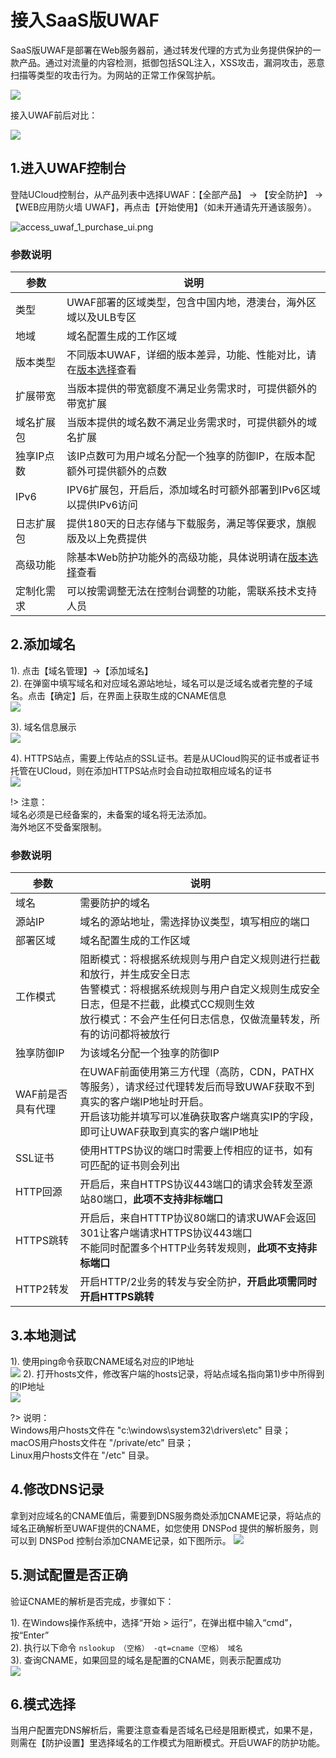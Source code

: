 # 接入SaaS版UWAF
SaaS版UWAF是部署在Web服务器前，通过转发代理的方式为业务提供保护的一款产品。通过对流量的内容检测，抵御包括SQL注入，XSS攻击，漏洞攻击，恶意扫描等类型的攻击行为。为网站的正常工作保驾护航。

![](/images/15970482393080.jpg)

接入UWAF前后对比：

![](/images/15970482669463.jpg)

## 1.进入UWAF控制台
登陆UCloud控制台，从产品列表中选择UWAF：【全部产品】 -> 【安全防护】 -> 【WEB应用防火墙 UWAF】，再点击【开始使用】（如未开通请先开通该服务）。

![access_uwaf_1_purchase_ui.png](/images/access_uwaf_1_purchase_ui.png)



### 参数说明

|参数|说明|
|-|-|
|类型|UWAF部署的区域类型，包含中国内地，港澳台，海外区域以及ULB专区|
|地域|域名配置生成的工作区域|
|版本类型|不同版本UWAF，详细的版本差异，功能、性能对比，请在[版本选择](/uewaf/steer/Version_selection)查看|
|扩展带宽|当版本提供的带宽额度不满足业务需求时，可提供额外的带宽扩展|
|域名扩展包|当版本提供的域名数不满足业务需求时，可提供额外的域名扩展|
|独享IP点数|该IP点数可为用户域名分配一个独享的防御IP，在版本配额外可提供额外的点数|
|IPv6|IPV6扩展包，开启后，添加域名时可额外部署到IPv6区域以提供IPv6访问|
|日志扩展包|提供180天的日志存储与下载服务，满足等保要求，旗舰版及以上免费提供|
|高级功能|除基本Web防护功能外的高级功能，具体说明请在[版本选择](/uewaf/steer/Version_selection?id=功能说明)查看|
|定制化需求|可以按需调整无法在控制台调整的功能，需联系技术支持人员| 


## 2.添加域名
1). 点击【域名管理】->【添加域名】  
2). 在弹窗中填写域名和对应域名源站地址，域名可以是泛域名或者完整的子域名。点击【确定】后，在界面上获取生成的CNAME信息  
![](/images/16062909081477.jpg)

3). 域名信息展示  
![](/images/15970491668107.jpg)

4). HTTPS站点，需要上传站点的SSL证书。若是从UCloud购买的证书或者证书托管在UCloud，则在添加HTTPS站点时会自动拉取相应域名的证书  
![](/images/16062908633019.jpg)

!> 注意：  
域名必须是已经备案的，未备案的域名将无法添加。  
海外地区不受备案限制。  

### 参数说明

|参数|说明|
|-|-|
|域名|需要防护的域名|
|源站IP|域名的源站地址，需选择协议类型，填写相应的端口|
|部署区域|域名配置生成的工作区域|
|工作模式|阻断模式：将根据系统规则与用户自定义规则进行拦截和放行，并生成安全日志<br>告警模式：将根据系统规则与用户自定义规则生成安全日志，但是不拦截，此模式CC规则生效<br>放行模式：不会产生任何日志信息，仅做流量转发，所有的访问都将被放行|
|独享防御IP|为该域名分配一个独享的防御IP|
|WAF前是否具有代理|在UWAF前面使用第三方代理（高防，CDN，PATHX等服务），请求经过代理转发后而导致UWAF获取不到真实的客户端IP地址时开启。<br>开启该功能并填写可以准确获取客户端真实IP的字段，即可让UWAF获取到真实的客户端IP地址|
|SSL证书|使用HTTPS协议的端口时需要上传相应的证书，如有可匹配的证书则会列出|
|HTTP回源|开启后，来自HTTPS协议443端口的请求会转发至源站80端口，**此项不支持非标端口**|
|HTTPS跳转|开启后，来自HTTTP协议80端口的请求UWAF会返回301让客户端请求HTTPS协议443端口<br>不能同时配置多个HTTP业务转发规则，**此项不支持非标端口**|
|HTTP2转发|开启HTTP/2业务的转发与安全防护，**开启此项需同时开启HTTPS跳转**|


## 3.本地测试
1). 使用ping命令获取CNAME域名对应的IP地址  
![](/images/16062912982683.jpeg)
2). 打开hosts文件，修改客户端的hosts记录，将站点域名指向第1)步中所得到的IP地址  
![](/images/16062913664718.jpeg)

?> 说明：  
Windows用户hosts文件在 "c:\windows\system32\drivers\etc" 目录；  
macOS用户hosts文件在 "/private/etc" 目录；  
Linux用户hosts文件在 "/etc" 目录。  

## 4.修改DNS记录
拿到对应域名的CNAME值后，需要到DNS服务商处添加CNAME记录，将站点的域名正确解析至UWAF提供的CNAME，如您使用 DNSPod 提供的解析服务，则可以到 DNSPod 控制台添加CNAME记录，如下图所示。
![](/images/16062914733087.jpg)

## 5.测试配置是否正确
验证CNAME的解析是否完成，步骤如下：

1). 在Windows操作系统中，选择“开始 \> 运行”，在弹出框中输入“cmd”，按“Enter”  
2). 执行以下命令  ``nslookup （空格） -qt=cname（空格） 域名``  
3). 查询CNAME，如果回显的域名是配置的CNAME，则表示配置成功  
![](/images/15970493399116.jpg)


## 6.模式选择
当用户配置完DNS解析后，需要注意查看是否域名已经是阻断模式，如果不是，则需在【防护设置】里选择域名的工作模式为阻断模式。开启UWAF的防护功能。
